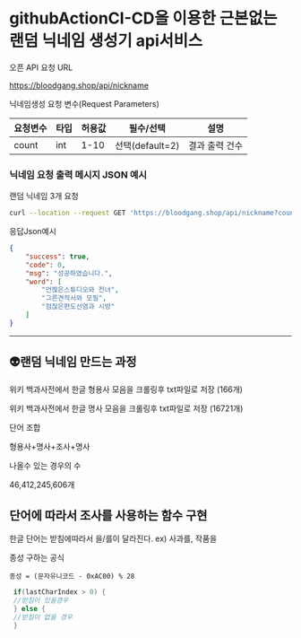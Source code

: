 # githubActionCI-CD을 이용한 근본없는 랜덤 닉네임 생성기 api서비스 

오픈 API 요청 URL

https://bloodgang.shop/api/nickname


닉네임생성 요청 변수(Request Parameters)

|요청변수|타입|허용값|필수/선택|설명|
|------|---|---|---|---|
|  count |int|1-10|선택(default=2)|결과 출력 건수|

### 닉네임 요청 출력 메시지 JSON 예시
랜덤 닉네임 3개 요청
``` bash
curl --location --request GET 'https://bloodgang.shop/api/nickname?count=3'
```

응답Json예시
```json
{
    "success": true,
    "code": 0,
    "msg": "성공하였습니다.",
    "word": [
        "언짢은스튜디오와 천녀",
        "그른견적서와 모필",
        "점잖은편도선염과 시방"
    ]
}
```
---
## 👽랜덤 닉네임 만드는 과정

위키 백과사전에서 한글 형용사 모음을 크롤링후 txt파일로 저장 (166개)

위키 백과사전에서 한글 명사 모음을 크롤링후 txt파일로 저장 (16721개)

단어 조합

형용사+명사+조사+명사

나올수 있는 경우의 수

46,412,245,606개

## 단어에 따라서 조사를 사용하는 함수 구현

한글 단어는 받침에따라서 을/를이 달라진다.
ex) 사과를, 작품을 

종성 구하는 공식
```
종성 = (문자유니코드 - 0xAC00) % 28
```

``` java
 if(lastCharIndex > 0) {
 //받침이 있을경우
 } else {
 //받침이 없을 경우
 }
```
